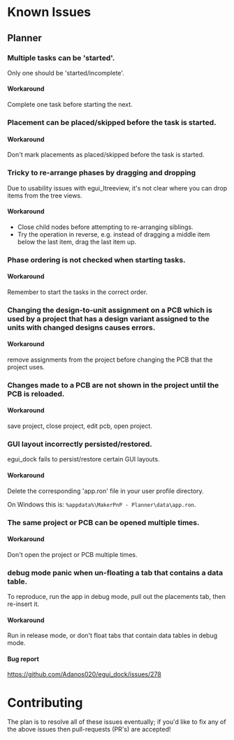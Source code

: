 # Known Issues

## Planner

### Multiple tasks can be 'started'.

Only one should be 'started/incomplete'.

#### Workaround

Complete one task before starting the next.

### Placement can be placed/skipped before the task is started.

#### Workaround

Don't mark placements as placed/skipped before the task is started.

### Tricky to re-arrange phases by dragging and dropping

Due to usability issues with egui_ltreeview, it's not clear where you can drop
items from the tree views.

#### Workaround

* Close child nodes before attempting to re-arranging siblings.
* Try the operation in reverse, e.g. instead of dragging a middle item below the last item, drag the last item up.

### Phase ordering is not checked when starting tasks.

#### Workaround

Remember to start the tasks in the correct order.

### Changing the design-to-unit assignment on a PCB which is used by a project that has a design variant assigned to the units with changed designs causes errors.  

#### Workaround

remove assignments from the project before changing the PCB that the project uses.

### Changes made to a PCB are not shown in the project until the PCB is reloaded.  

#### Workaround

save project, close project, edit pcb, open project. 

### GUI layout incorrectly persisted/restored.

egui_dock fails to persist/restore certain GUI layouts. 

#### Workaround

Delete the corresponding 'app.ron' file in your user profile directory.

On Windows this is: `%appdata%\MakerPnP - Planner\data\app.ron`.

### The same project or PCB can be opened multiple times.

#### Workaround

Don't open the project or PCB multiple times.

### debug mode panic when un-floating a tab that contains a data table.

To reproduce, run the app in debug mode, pull out the placements tab, then re-insert it.

#### Workaround

Run in release mode, or don't float tabs that contain data tables in debug mode.

#### Bug report

https://github.com/Adanos020/egui_dock/issues/278

# Contributing

The plan is to resolve all of these issues eventually; if you'd like to fix any of the above issues then pull-requests (PR's) are accepted!
